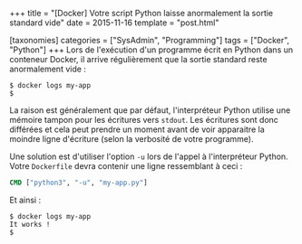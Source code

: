 +++
title = "[Docker] Votre script Python laisse anormalement la sortie standard vide"
date = 2015-11-16
template = "post.html"

[taxonomies]
categories = ["SysAdmin", "Programming"]
tags = ["Docker", "Python"]
+++
Lors de l'exécution d'un programme écrit en Python dans un conteneur Docker, il
arrive régulièrement que la sortie standard reste anormalement vide :

```raw
$ docker logs my-app
$
```

La raison est généralement que par défaut, l'interpréteur Python utilise une
mémoire tampon pour les écritures vers `stdout`. Les écritures sont donc
différées et cela peut prendre un moment avant de voir apparaitre la moindre
ligne d'écriture (selon la verbosité de votre programme).

Une solution est d'utiliser l'option `-u` lors de l'appel à l'interpréteur
Python. Votre `Dockerfile` devra contenir une ligne ressemblant à ceci :

```dockerfile
CMD ["python3", "-u", "my-app.py"]
```

Et ainsi :

```raw
$ docker logs my-app
It works !
$
```
